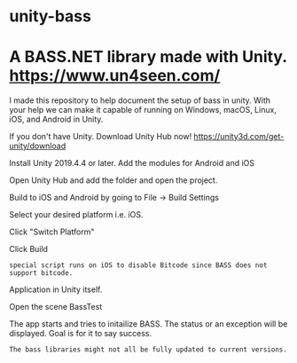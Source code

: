 # unity-bass
# A BASS.NET library made with Unity. https://www.un4seen.com/

I made this repository to help document the setup of bass in unity. With your help we can make it capable of running on Windows, macOS, Linux, iOS, and Android in Unity.

If you don't have Unity. Download Unity Hub now! https://unity3d.com/get-unity/download

Install Unity 2019.4.4 or later.
  Add the modules for Android and iOS

Open Unity Hub and add the folder and open the project.

Build to iOS and Android by going to File -> Build Settings

  Select your desired platform i.e. iOS.
  
  Click "Switch Platform"
  
  Click Build
  
    special script runs on iOS to disable Bitcode since BASS does not support bitcode.
    
Application in Unity itself.

  Open the scene BassTest
  
  The app starts and tries to initailize BASS. The status or an exception will be displayed. Goal is for it to say success.

    The bass libraries might not all be fully updated to current versions.
